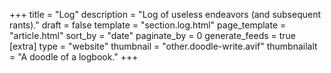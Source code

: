 +++
title = "Log"
description = "Log of useless endeavors (and subsequent rants)."
draft = false
template = "section.log.html"
page_template = "article.html"
sort_by = "date"
paginate_by = 0
generate_feeds = true
[extra]
type = "website"
thumbnail = "other.doodle-write.avif"
thumbnailalt = "A doodle of a logbook."
+++
